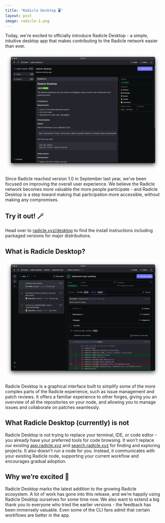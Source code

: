 ```yaml
---
title: "Radicle Desktop 🖥️"
layout: post
image: radicle-1.png
---
```


Today, we're excited to officially introduce Radicle Desktop - a simple, intuitive desktop app that makes contributing to the Radicle network easier than ever.

![Radicle Desktop](/assets/images/blog/radicle-desktop-repo-home.png)

Since Radicle reached version 1.0 in September last year, we’ve been focused on improving the overall user experience. We believe the Radicle network becomes more valuable the more people participate - and Radicle Desktop is a step toward making that participation more accessible, without making any compromises.

## Try it out! 🪄

Head over to [radicle.xyz/desktop][desktop] to find the install instructions including packaged versions for major distributions.

## What is Radicle Desktop?

![Radicle Desktop](/assets/images/blog/radicle-desktop-pr.png)

Radicle Desktop is a graphical interface built to simplify some of the more complex parts of the Radicle experience, such as issue management and patch reviews. It offers a familiar experience to other forges, giving you an overview of all the repositories on your node, and allowing you to manage issues and collaborate on patches seamlessly.

## What Radicle Desktop (currently) is not

Radicle Desktop is not trying to replace your terminal, IDE, or code editor - you already have your preferred tools for code browsing. It won’t replace our existing [app.radicle.xyz](https://app.radicle.xyz) and [search.radicle.xyz](https://search.radicle.xyz) for finding and exploring projects. It also doesn’t run a node for you. Instead, it communicates with your existing Radicle node, supporting your current workflow and encourages gradual adoption.

## Why we’re excited 🎊

Radicle Desktop marks the latest addition to the growing Radicle ecosystem. A lot of work has gone into this release, and we’re happily using Radicle Desktop ourselves for some time now. We also want to extend a big thank you to everyone who tried the earlier versions - the feedback has been immensely valuable. Even some of the CLI fans admit that certain workflows are better in the app.


[desktop]: https://radicle.xyz/desktop
